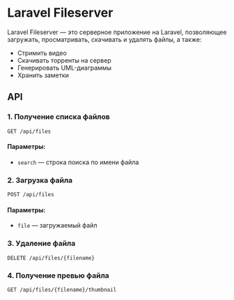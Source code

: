 # Laravel Fileserver

Laravel Fileserver — это серверное приложение на Laravel, позволяющее загружать, просматривать, скачивать и удалять файлы, а также:
- Стримить видео
- Скачивать торренты на сервер
- Генерировать UML-диаграммы
- Хранить заметки

## API

### 1. Получение списка файлов
```http
GET /api/files
```
#### Параметры:
- `search` — строка поиска по имени файла

### 2. Загрузка файла
```http
POST /api/files
```
#### Параметры:
- `file` — загружаемый файл

### 3. Удаление файла
```http
DELETE /api/files/{filename}
```

### 4. Получение превью файла
```http
GET /api/files/{filename}/thumbnail
```

